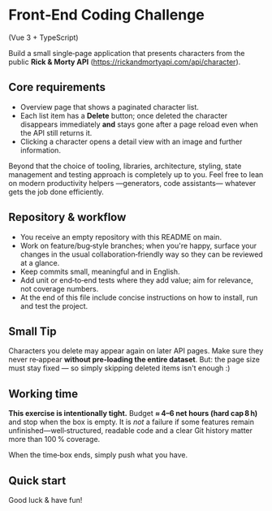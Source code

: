 # Front‑End Coding Challenge

(Vue 3 + TypeScript)

Build a small single‑page application that presents characters from the public **Rick & Morty API** (https://rickandmortyapi.com/api/character).

## Core requirements

- Overview page that shows a paginated character list.
- Each list item has a **Delete** button; once deleted the character disappears immediately **and** stays gone after a page reload even when the API still returns it.
- Clicking a character opens a detail view with an image and further information.

Beyond that the choice of tooling, libraries, architecture, styling, state management and testing approach is completely up to you. Feel free to lean on modern productivity helpers —generators, code assistants— whatever gets the job done efficiently.

## Repository & workflow

- You receive an empty repository with this README on main.
- Work on feature/bug‑style branches; when you're happy, surface your changes in the usual collaboration‑friendly way so they can be reviewed at a glance.
- Keep commits small, meaningful and in English.
- Add unit or end‑to‑end tests where they add value; aim for relevance, not coverage numbers.
- At the end of this file include concise instructions on how to install, run and test the project.

## Small Tip

Characters you delete may appear again on later API pages. Make sure they never re‑appear **without pre‑loading the entire dataset**. But: the page size must stay fixed — so simply skipping deleted items isn't enough :)

## Working time

**This exercise is intentionally tight.** Budget **≈ 4–6 net hours (hard cap 8 h)** and stop when the box is empty. It is *not* a failure if some features remain unfinished—well‑structured, readable code and a clear Git history matter more than 100 % coverage.

When the time‑box ends, simply push what you have.

## Quick start

Good luck & have fun!